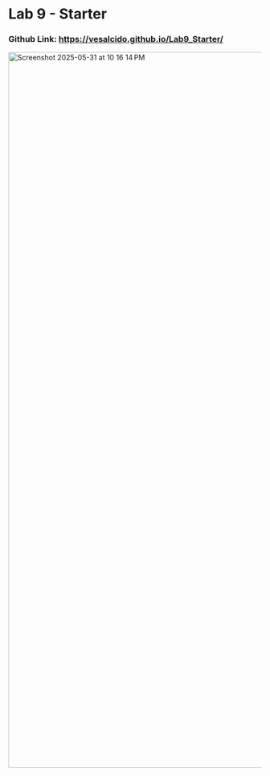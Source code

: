 # Lab 9 - Starter
### Github Link: https://vesalcido.github.io/Lab9_Starter/
<img width="1424" alt="Screenshot 2025-05-31 at 10 16 14 PM" src="https://github.com/user-attachments/assets/15d61a58-35d9-4df2-b000-1527453a75ed" />
